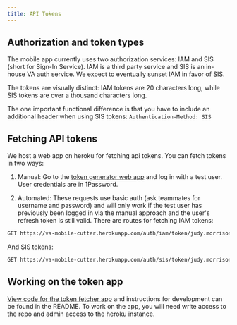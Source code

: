 ```yaml
---
title: API Tokens
---
```


## Authorization and token types

The mobile app currently uses two authorization services: IAM and SIS (short for Sign-In Service). IAM is a third party service and SIS is an in-house VA auth service. We expect to eventually sunset IAM in favor of SIS.

The tokens are visually distinct: IAM tokens are 20 characters long, while SIS tokens are over a thousand characters long.

The one important functional difference is that you have to include an additional header when using SIS tokens: `Authentication-Method: SIS`

## Fetching API tokens

We host a web app on heroku for fetching api tokens. You can fetch tokens in two ways:

1. Manual: Go to the [token generator web app](https://va-mobile-cutter.herokuapp.com) and log in with a test user. User credentials are in 1Password.

2. Automated: These requests use basic auth (ask teammates for username and password) and will only work if the test user has previously been logged in via the manual approach and the user's refresh token is still valid. There are routes for fetching IAM tokens:

```bash
GET https://va-mobile-cutter.herokuapp.com/auth/iam/token/judy.morrison@id.me
```

And SIS tokens:

```bash
GET https://va-mobile-cutter.herokuapp.com/auth/sis/token/judy.morrison@id.me
```

## Working on the token app

[View code for the token fetcher app](https://github.com/adhocteam/va-mobile-sampleweb) and instructions for development can be found in the README. To work on the app, you will need write access to the repo and admin access to the heroku instance.
